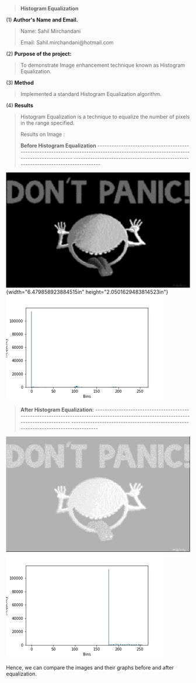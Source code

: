 > **Histogram Equalization**

(1) **Author's Name and Email.**

> Name: Sahil Mirchandani
>
> Email: Sahil.mirchandani\@hotmail.com

(2) **Purpose of the project:**

> To demonstrate Image enhancement technique known as Histogram
> Equalization.

(3) **Method**

> Implemented a standard Histogram Equalization algorithm.

(4) **Results**

> Histogram Equalization is a technique to equalize the number of pixels
> in the range specified.
>
> Results on Image :
>
> **Before Histogram Equalization**
    ------------------------------------------------------------------------------------------------------------------------------------- -----------------------------------------------------------------------------------

![](Code/guide_8bits.bmp){width="6.479858923884515in"
height="2.0501629483814523in"}
![](OutputImages/Initial_graph.jpg)

> **After Histogram Equalization:**
    ------------------------------------------------------------------------------------------------------------------------------------- -----------------------------------------------------------------------------------

![](OutputImages/new_image.jpg)
![](OutputImages/FinalGraph.jpg)



Hence, we can compare the images and their graphs before and after
equalization.
